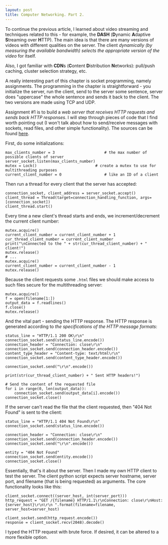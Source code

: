 ```yaml
---
layout: post
title: Computer Networking. Part 2.
---
```


To continue the previous article, I learned about video streaming and techniques related to this - for example, the **DASH** (**D**ynamic **A**daptive **S**treaming over **H**TTP). The main idea is that there are many versions of videos with different qualities on the server. The client *dynamically (by measuring the available bandwidth) selects the appropriate version of the video* for itself.

Also, I got familiar with **CDN**s (**C**ontent **D**istribution **N**etworks): pull/push caching, cluster selection strategy, etc.

A really interesting part of this chapter is socket programming, namely assignments. The programming in the chapter is straightforward - you initialize the server, run the client, send to the server some sentence, server does "uppercase" the whole sentence and sends it back to the client. The two versions are made using TCP and UDP.

Assignment #1 is to build a *web server that receives HTTP requests and sends back HTTP responses*. I will step through pieces of code that I find worth pointing out (I won't talk about how to send/receive messages with sockets, read files, and other simple functionality). The sources can be found [here](https://github.com/chetter14/computer-networking-assignments).

First, do some initializations:
```
max_clients_number = 3						# the max number of possible clients of server
server_socket.listen(max_clients_number)
mutex = Lock()							# create a mutex to use for multithreading purposes
current_client_number = 0					# like an ID of a client
```

Then run a thread for every client that the server has accepted:
```
connection_socket, client_address = server_socket.accept()
client_thread = Thread(target=connection_handling_function, args=[connection_socket])
client_thread.start()
```

Every time a new client's thread starts and ends, we increment/decrement the current client number:
```
mutex.acquire()
current_client_number = current_client_number + 1
cur_thread_client_number = current_client_number
print("\nConnected to the " + str(cur_thread_client_number) + " client!")
mutex.release()
# ...
mutex.acquire()
current_client_number = current_client_number - 1
mutex.release()
```

Because the client requests some `.html` files we should make access to such files secure for the multithreading server:
```
mutex.acquire()
f = open(filename[1:])
output_data = f.readlines()
f.close()
mutex.release()
```

And the vital part - sending the HTTP response. The HTTP response is generated according to *the specifications of the HTTP message formats*:
```
status_line = "HTTP/1.1 200 OK\r\n"
connection_socket.send(status_line.encode())
connection_header = "Connection: close\r\n"
connection_socket.send(connection_header.encode())
content_type_header = "Content-type: text/html\r\n"
connection_socket.send(content_type_header.encode())

connection_socket.send("\r\n".encode())

print(str(cur_thread_client_number) + " Sent HTTP headers!")

# Send the content of the requested file
for i in range(0, len(output_data)):
	connection_socket.send(output_data[i].encode())
connection_socket.close()
```
If the server can't read the file that the client requested, then "404 Not Found" is sent to the client:
```
status_line = "HTTP/1.1 404 Not Found\r\n"
connection_socket.send(status_line.encode())

connection_header = "Connection: close\r\n"
connection_socket.send(connection_header.encode())
connection_socket.send("\r\n".encode())

entity = "404 Not Found"
connection_socket.send(entity.encode())
connection_socket.close()
```

Essentially, that's it about the server. Then I made my own HTTP client to test the server. The client python script expects server hostname, server port, and filename (that is being requested) as arguments. The core functionality looks like this:
```
client_socket.connect((server_host, int(server_port)))
http_request = "GET /{filename} HTTP/1.1\r\nConnection: close\r\nHost: {server_host}\r\n\r\n ".format(filename=filename, server_host=server_host)

client_socket.send(http_request.encode())
response = client_socket.recv(2048).decode()
```
I typed the HTTP request with brute force. If desired, it can be altered to a more flexible option.
